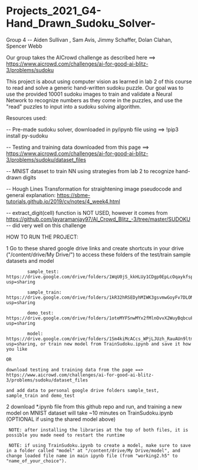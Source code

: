 # Projects_2021_G4-Hand_Drawn_Sudoku_Solver-
Group 4 -- Aiden Sullivan , Sam Avis, Jimmy Schaffer, Dolan Clahan, Spencer Webb

Our group takes the AICrowd challenge as described here ==> https://www.aicrowd.com/challenges/ai-for-good-ai-blitz-3/problems/sudoku

This project is about using computer vision as learned in lab 2 of this course to read and solve a generic hand-written sudoku puzzle.
Our goal was to use the provided 10001 sudoku images to train and validate a Neural Network to recognize numbers as they come in the puzzles, and use the "read" puzzles 
to input into a sudoku solving algorithm.

Resources used:

-- Pre-made sudoku solver, downloaded in py/ipynb file using ==> !pip3 install py-sudoku

-- Testing and training data downloaded from this page ==> https://www.aicrowd.com/challenges/ai-for-good-ai-blitz-3/problems/sudoku/dataset_files

-- MNIST dataset to train NN using strategies from lab 2 to recognize hand-drawn digits

-- Hough Lines Transformation for straightening image pseudocode and general explanation: https://sbme-tutorials.github.io/2019/cv/notes/4_week4.html

-- extract_digit(cell) function is NOT USED, however it comes from https://github.com/jayaramanjay97/AI_Crowd_Blitz_-3/tree/master/SUDOKU -- did very well on this challenge
     
HOW TO RUN THE PROJECT:

1   Go to these shared google drive links and create shortcuts in your drive ("/content/drive/My Drive/<folder>") to access these folders of the test/train sample datasets and model 
     
            sample_test: https://drive.google.com/drive/folders/1WqU0jS_kkHLUy1CDgp0EpLcOqaykfspS?usp=sharing
     
            sample_train: https://drive.google.com/drive/folders/1kR32hRSEDyhMIWK3gsvmwGoyFv7DLOMq?usp=sharing
     
            demo_test: https://drive.google.com/drive/folders/1oteMYFSnwMYx2fMlnOvvX2WuyBqbcuF0?usp=sharing 
              
            model: https://drive.google.com/drive/folders/1Sm4kiMcACcs_WPjLJUzh_RauAUn9ltm-?usp=sharing, or train new model from TrainSudoku.ipynb and save it how you like
     
    OR
     
    download testing and training data from the page ==> https://www.aicrowd.com/challenges/ai-for-good-ai-blitz-3/problems/sudoku/dataset_files
     
    and add data to personal google drive folders sample_test, sample_train and demo_test
      
     
     
2   download \*.ipynb file from this github repo and run, and training a new model on MNIST dataset will take ~10 minutes on TrainSudoku.ipynb (OPTIONAL if using the shared model above)
     
     NOTE: after installing the libraries at the top of both files, it is possible you made need to restart the runtime
     
     NOTE: if using TrainSudoku.ipynb to create a model, make sure to save in a folder called "model" at "/content/drive/My Drive/model", and change loaded file name in main ipynb file (from "working2.h5" to "name_of_your_choice"). 

